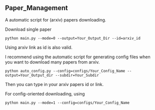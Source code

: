 ## Paper_Management
A automatic script for (arxiv) papers downloading.

Download single paper

```
python main.py --mode=0 --output=Your_Output_Dir --id=arxiv_id
```
Using arxiv link as id is also valid.

I recommend using the automatic script for generating config files when you want to download many papers from arxiv. 

```
python auto_config.py --config=configs/Your_Config_Name --output=Your_Output_dir --subdir=Your_Subdir
```

Then you can type in your arxiv papers id or link.

For config-oriented downloading, using
```
python main.py --mode=1 --config=configs/Your_Config_Name
```

